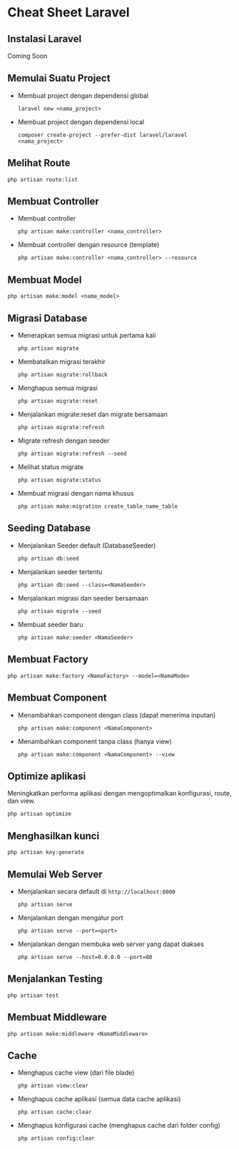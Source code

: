 # Cheat Sheet Laravel
## Instalasi Laravel
Coming Soon
## Memulai Suatu Project
- Membuat project dengan dependensi global
  ```
  laravel new <nama_project>
  ```
- Membuat project dengan dependensi local
  ```
  composer create-project --prefer-dist laravel/laravel <nama_project>
  ```
## Melihat Route
```
php artisan route:list
```
## Membuat Controller
- Membuat controller <br>
  ```
  php artisan make:controller <nama_controller>
  ```
- Membuat controller dengan resource (template) <br>
  ```
  php artisan make:controller <nama_controller> --resource
  ```
## Membuat Model
```
php artisan make:model <nama_model>
```
## Migrasi Database
- Menerapkan semua migrasi untuk pertama kali
  ```
  php artisan migrate
  ```
- Membatalkan migrasi terakhir
  ```
  php artisan migrate:rollback
  ```
- Menghapus semua migrasi
  ```
  php artisan migrate:reset
  ```
- Menjalankan migrate:reset dan migrate bersamaan
  ```
  php artisan migrate:refresh
  ```
- Migrate refresh dengan seeder
  ```
  php artisan migrate:refresh --seed
  ```
- Melihat status migrate
  ```
  php artisan migrate:status
  ```
- Membuat migrasi dengan nama khusus
  ```
  php artisan make:migration create_table_name_table
  ```
## Seeding Database
- Menjalankan Seeder default (DatabaseSeeder)
  ```
  php artisan db:seed
  ```
- Menjalankan seeder tertentu
  ```
  php artisan db:seed --class=<NamaSeeder>
  ```
- Menjalankan migrasi dan seeder bersamaan
  ```
  php artisan migrate --seed
  ```
- Membuat seeder baru
  ```
  php artisan make:seeder <NamaSeeder>
  ```
## Membuat Factory
```
php artisan make:factory <NamaFactory> --model=<NamaMode>
```
## Membuat Component
- Menambahkan component dengan class (dapat menerima inputan)
  ```
  php artisan make:component <NamaComponent>
  ```
- Menambahkan component tanpa class (hanya view)
  ```
  php artisan make:component <NamaComponent> --view
  ```
## Optimize aplikasi
Meningkatkan performa aplikasi dengan mengoptimalkan konfigurasi, route, dan view.
```
php artisan optimize
```
## Menghasilkan kunci
```
php artisan key:generate
```
## Memulai Web Server
- Menjalankan secara default di ```http://localhost:8000```
  ```
  php artisan serve
  ```
- Menjalankan dengan mengatur port
  ```
  php artisan serve --port=<port>
  ```
- Menjalankan dengan membuka web server yang dapat diakses
  ```
  php artisan serve --host=0.0.0.0 --port=80
  ```
## Menjalankan Testing
```
php artisan test
```
## Membuat Middleware
```
php artisan make:middleware <NamaMiddleware>
```
## Cache
- Menghapus cache view (dari file blade)
  ```
  php artisan view:clear
  ```
- Menghapus cache aplikasi (semua data cache aplikasi)
  ```
  php artisan cache:clear
  ```
- Menghapus konfigurasi cache (menghapus cache dari folder config)
  ```
  php artisan config:clear
  ```
